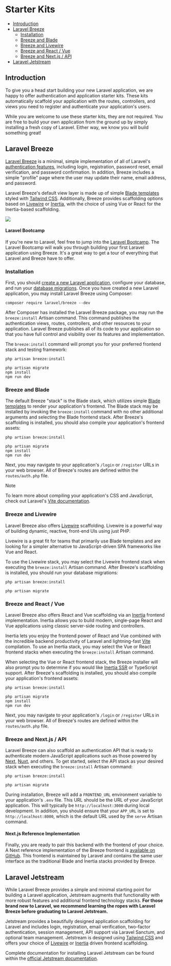 # Starter Kits

- [Introduction](#introduction)
- [Laravel Breeze](#laravel-breeze)
    - [Installation](#laravel-breeze-installation)
    - [Breeze and Blade](#breeze-and-blade)
    - [Breeze and Livewire](#breeze-and-livewire)
    - [Breeze and React / Vue](#breeze-and-inertia)
    - [Breeze and Next.js / API](#breeze-and-next)
- [Laravel Jetstream](#laravel-jetstream)

<a name="introduction"></a>

## Introduction

To give you a head start building your new Laravel application, we are happy to
offer authentication and application starter kits. These kits automatically
scaffold your application with the routes, controllers, and views you need to
register and authenticate your application's users.

While you are welcome to use these starter kits, they are not required. You are
free to build your own application from the ground up by simply installing a
fresh copy of Laravel. Either way, we know you will build something great!

<a name="laravel-breeze"></a>

## Laravel Breeze

[Laravel Breeze](https://github.com/laravel/breeze) is a minimal, simple
implementation of all of
Laravel's [authentication features](authentication.md), including
login, registration, password reset, email verification, and password
confirmation. In addition, Breeze includes a simple "profile" page where the
user may update their name, email address, and password.

Laravel Breeze's default view layer is made up of
simple [Blade templates](blade.md) styled
with [Tailwind CSS](https://tailwindcss.com). Additionally, Breeze provides
scaffolding options based on [Livewire](https://livewire.laravel.com)
or [Inertia](https://inertiajs.com), with the choice of using Vue or React for
the Inertia-based scaffolding.

<img src="https://laravel.com/img/docs/breeze-register.png">

#### Laravel Bootcamp

If you're new to Laravel, feel free to jump into
the [Laravel Bootcamp](https://bootcamp.laravel.com). The Laravel Bootcamp will
walk you through building your first Laravel application using Breeze. It's a
great way to get a tour of everything that Laravel and Breeze have to offer.

<a name="laravel-breeze-installation"></a>

### Installation

First, you
should [create a new Laravel application](installation.md),
configure your database, and run
your [database migrations](migrations.md). Once you have created
a new Laravel application, you may install Laravel Breeze using Composer:

```shell
composer require laravel/breeze --dev
```

After Composer has installed the Laravel Breeze package, you may run
the `breeze:install` Artisan command. This command publishes the authentication
views, routes, controllers, and other resources to your application. Laravel
Breeze publishes all of its code to your application so that you have full
control and visibility over its features and implementation.

The `breeze:install` command will prompt you for your preferred frontend stack
and testing framework:

```shell
php artisan breeze:install

php artisan migrate
npm install
npm run dev
```

<a name="breeze-and-blade"></a>

### Breeze and Blade

The default Breeze "stack" is the Blade stack, which utilizes
simple [Blade templates](blade.md) to render your application's
frontend. The Blade stack may be installed by invoking the `breeze:install`
command with no other additional arguments and selecting the Blade frontend
stack. After Breeze's scaffolding is installed, you should also compile your
application's frontend assets:

```shell
php artisan breeze:install

php artisan migrate
npm install
npm run dev
```

Next, you may navigate to your application's `/login` or `/register` URLs in
your web browser. All of Breeze's routes are defined within
the `routes/auth.php` file.

> [!NOTE]
> To learn more about compiling your application's CSS and JavaScript, check out
> Laravel's [Vite documentation](vite.md#running-vite).

<a name="breeze-and-livewire"></a>

### Breeze and Livewire

Laravel Breeze also offers [Livewire](https://livewire.laravel.com) scaffolding.
Livewire is a powerful way of building dynamic, reactive, front-end UIs using
just PHP.

Livewire is a great fit for teams that primarily use Blade templates and are
looking for a simpler alternative to JavaScript-driven SPA frameworks like Vue
and React.

To use the Livewire stack, you may select the Livewire frontend stack when
executing the `breeze:install` Artisan command. After Breeze's scaffolding is
installed, you should run your database migrations:

```shell
php artisan breeze:install

php artisan migrate
```

<a name="breeze-and-inertia"></a>

### Breeze and React / Vue

Laravel Breeze also offers React and Vue scaffolding via
an [Inertia](https://inertiajs.com) frontend implementation. Inertia allows you
to build modern, single-page React and Vue applications using classic
server-side routing and controllers.

Inertia lets you enjoy the frontend power of React and Vue combined with the
incredible backend productivity of Laravel and
lightning-fast [Vite](https://vitejs.dev) compilation. To use an Inertia stack,
you may select the Vue or React frontend stacks when executing
the `breeze:install` Artisan command.

When selecting the Vue or React frontend stack, the Breeze installer will also
prompt you to determine if you would
like [Inertia SSR](https://inertiajs.com/server-side-rendering) or TypeScript
support. After Breeze's scaffolding is installed, you should also compile your
application's frontend assets:

```shell
php artisan breeze:install

php artisan migrate
npm install
npm run dev
```

Next, you may navigate to your application's `/login` or `/register` URLs in
your web browser. All of Breeze's routes are defined within
the `routes/auth.php` file.

<a name="breeze-and-next"></a>

### Breeze and Next.js / API

Laravel Breeze can also scaffold an authentication API that is ready to
authenticate modern JavaScript applications such as those powered
by [Next](https://nextjs.org), [Nuxt](https://nuxt.com), and others. To get
started, select the API stack as your desired stack when executing
the `breeze:install` Artisan command:

```shell
php artisan breeze:install

php artisan migrate
```

During installation, Breeze will add a `FRONTEND_URL` environment variable to
your application's `.env` file. This URL should be the URL of your JavaScript
application. This will typically be `http://localhost:3000` during local
development. In addition, you should ensure that your `APP_URL` is set
to `http://localhost:8000`, which is the default URL used by the `serve` Artisan
command.

<a name="next-reference-implementation"></a>

#### Next.js Reference Implementation

Finally, you are ready to pair this backend with the frontend of your choice. A
Next reference implementation of the Breeze frontend
is [available on GitHub](https://github.com/laravel/breeze-next). This frontend
is maintained by Laravel and contains the same user interface as the traditional
Blade and Inertia stacks provided by Breeze.

<a name="laravel-jetstream"></a>

## Laravel Jetstream

While Laravel Breeze provides a simple and minimal starting point for building a
Laravel application, Jetstream augments that functionality with more robust
features and additional frontend technology stacks. **For those brand new to
Laravel, we recommend learning the ropes with Laravel Breeze before graduating
to Laravel Jetstream.**

Jetstream provides a beautifully designed application scaffolding for Laravel
and includes login, registration, email verification, two-factor authentication,
session management, API support via Laravel Sanctum, and optional team
management. Jetstream is designed using [Tailwind CSS](https://tailwindcss.com)
and offers your choice of [Livewire](https://livewire.laravel.com)
or [Inertia](https://inertiajs.com) driven frontend scaffolding.

Complete documentation for installing Laravel Jetstream can be found within
the [official Jetstream documentation](https://jetstream.laravel.com).
